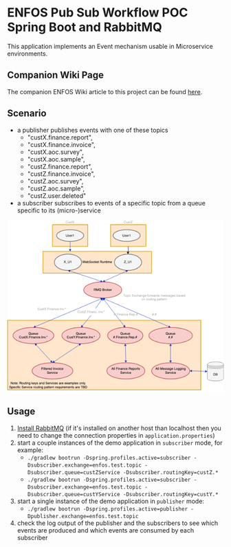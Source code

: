 # ENFOS Pub Sub Workflow POC Spring Boot and RabbitMQ

This application implements an Event mechanism usable in Microservice environments.

## Companion Wiki Page
The companion ENFOS Wiki article to this project can be found [here](https://wiki.enfos.com/en/backend/rabbitmq-messaging).

## Scenario

* a publisher publishes events with one of these topics
  *  "custX.finance.report",
  *  "custX.finance.invoice",
  *  "custX.aoc.survey",
  *  "custX.aoc.sample",
  *  "custZ.finance.report",
  *  "custZ.finance.invoice",
  *  "custZ.aoc.survey",
  *  "custZ.aoc.sample",
  *  "custZ.user.deleted"
* a subscriber subscribes to events of a specific topic from
  a queue specific to its (micro-)service

![Event scenario](PubSubTopic.png)

## Usage

1. [Install RabbitMQ](https://www.rabbitmq.com/download.html) (if it's installed on another
host than localhost then you need to change the connection properties in `application.properties`)
1. start a couple instances of the demo application in `subscriber` mode, for example:
   * `./gradlew bootrun -Dspring.profiles.active=subscriber -Dsubscriber.exchange=enfos.test.topic -Dsubscriber.queue=custZService -Dsubscriber.routingKey=custZ.*`
   * `./gradlew bootrun -Dspring.profiles.active=subscriber -Dsubscriber.exchange=enfos.test.topic -Dsubscriber.queue=custYService -Dsubscriber.routingKey=custY.*`
1. start a single instance of the demo application in `publisher` mode:
   * `./gradlew bootrun -Dspring.profiles.active=publisher -Dpublisher.exchange=enfos.test.topic`
1. check the log output of the publisher and the subscribers to see which events are produced and which events
   are consumed by each subscriber
